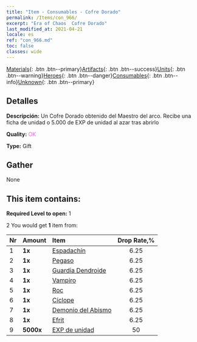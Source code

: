 ```yaml
---
title: "Item - Consumables - Cofre Dorado"
permalink: /Items/con_966/
excerpt: "Era of Chaos  Cofre Dorado"
last_modified_at: 2021-04-21
locale: es
ref: "con_966.md"
toc: false
classes: wide
---
```

 [Materials](/es/Items/){: .btn .btn--primary}[Artifacts](/es/Items/Artifacts/){: .btn .btn--success}[Units](/es/Items/Units/){: .btn .btn--warning}[Heroes](/es/Items/Heroes/){: .btn .btn--danger}[Consumables](/es/Items/Consumables/){: .btn .btn--info}[Unknown](/es/Items/Unknown/){: .btn .btn--primary}

## Detalles
 **Descripción:** Un Cofre Dorado obtenido del Maestro del arco. Recibe una ficha de unidad o 5.000 de EXP de unidad al azar tras abrirlo

 **Quality:** <span style="color: #DA70D6">OK</span>

 **Type:** Gift

## Gather

  None

## This item contains:

 **Required Level to open:** 1

 2 You would get **1** item  from:

  | Nr | Amount |     Item    | Drop Rate,% |
  |:---|:-------|:------------|:---------:|
  | 1 |  **1x** | [Espadachín](/es/Items/unt_193/) | 6.25 | 
  | 2 |  **1x** | [Pegaso](/es/Items/unt_202/) | 6.25 | 
  | 3 |  **1x** | [Guardia Dendroide](/es/Items/unt_203/) | 6.25 | 
  | 4 |  **1x** | [Vampiro](/es/Items/unt_211/) | 6.25 | 
  | 5 |  **1x** | [Roc](/es/Items/unt_221/) | 6.25 | 
  | 6 |  **1x** | [Cíclope](/es/Items/unt_222/) | 6.25 | 
  | 7 |  **1x** | [Demonio del Abismo](/es/Items/unt_230/) | 6.25 | 
  | 8 |  **1x** | [Efrit](/es/Items/unt_231/) | 6.25 | 
  | 9 |  **5000x** | [EXP de unidad](/es/Items/con_902/) | 50 | 

